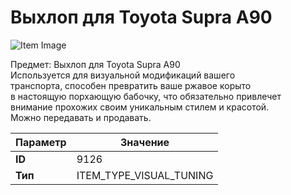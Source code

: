 # Выхлоп для Toyota Supra A90

![Item Image](../img/9126.webp?raw=true)

Предмет: Выхлоп для Toyota Supra A90<br>Используется для визуальной модификаций вашего<br>транспорта, способен превратить ваше ржавое корыто<br>в настоящую порхающую бабочку, что обязательно привлечет<br>внимание прохожих своим уникальным стилем и красотой.<br>Можно передавать и продавать.


| Параметр | Значение |
|----------|----------|
| **ID** | 9126 |
| **Тип** | ITEM_TYPE_VISUAL_TUNING |

